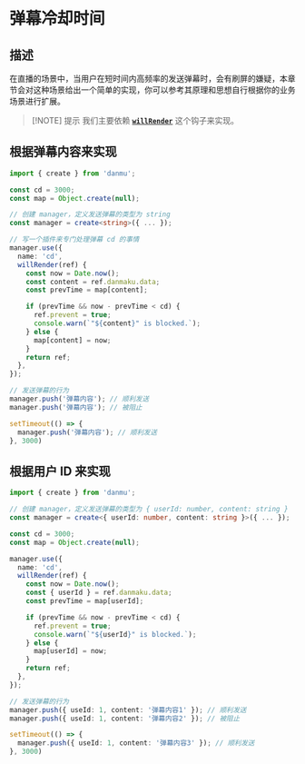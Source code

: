 # 弹幕冷却时间

## 描述

在直播的场景中，当用户在短时间内高频率的发送弹幕时，会有刷屏的嫌疑，本章节会对这种场景给出一个简单的实现，你可以参考其原理和思想自行根据你的业务场景进行扩展。

> [!NOTE] 提示
> 我们主要依赖 [**`willRender`**](../reference/manager-hooks/#hooks-willrender) 这个钩子来实现。

## 根据弹幕内容来实现

```ts {13-23}
import { create } from 'danmu';

const cd = 3000;
const map = Object.create(null);

// 创建 manager，定义发送弹幕的类型为 string
const manager = create<string>({ ... });

// 写一个插件来专门处理弹幕 cd 的事情
manager.use({
  name: 'cd',
  willRender(ref) {
    const now = Date.now();
    const content = ref.danmaku.data;
    const prevTime = map[content];

    if (prevTime && now - prevTime < cd) {
      ref.prevent = true;
      console.warn(`"${content}" is blocked.`);
    } else {
      map[content] = now;
    }
    return ref;
  },
});

// 发送弹幕的行为
manager.push('弹幕内容'); // 顺利发送
manager.push('弹幕内容'); // 被阻止

setTimeout(() => {
  manager.push('弹幕内容'); // 顺利发送
}, 3000)
```

## 根据用户 ID 来实现

```ts {12-22}
import { create } from 'danmu';

// 创建 manager，定义发送弹幕的类型为 { userId: number, content: string }
const manager = create<{ userId: number, content: string }>({ ... });

const cd = 3000;
const map = Object.create(null);

manager.use({
  name: 'cd',
  willRender(ref) {
    const now = Date.now();
    const { userId } = ref.danmaku.data;
    const prevTime = map[userId];

    if (prevTime && now - prevTime < cd) {
      ref.prevent = true;
      console.warn(`"${userId}" is blocked.`);
    } else {
      map[userId] = now;
    }
    return ref;
  },
});

// 发送弹幕的行为
manager.push({ useId: 1, content: '弹幕内容1' }); // 顺利发送
manager.push({ useId: 1, content: '弹幕内容2' }); // 被阻止

setTimeout(() => {
  manager.push({ useId: 1, content: '弹幕内容3' }); // 顺利发送
}, 3000)
```
